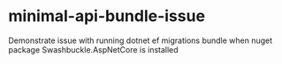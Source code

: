 # minimal-api-bundle-issue
Demonstrate issue with running dotnet ef migrations bundle when nuget package Swashbuckle.AspNetCore is installed

